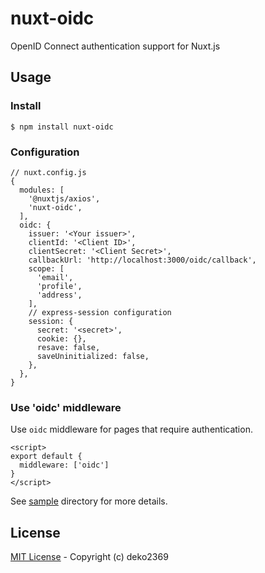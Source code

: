 nuxt-oidc
=========

OpenID Connect authentication support for Nuxt.js

## Usage

### Install

```
$ npm install nuxt-oidc
```

### Configuration

```json5
// nuxt.config.js
{
  modules: [
    '@nuxtjs/axios',
    'nuxt-oidc',
  ],
  oidc: {
    issuer: '<Your issuer>',
    clientId: '<Client ID>',
    clientSecret: '<Client Secret>',
    callbackUrl: 'http://localhost:3000/oidc/callback',
    scope: [
      'email',
      'profile',
      'address',
    ],
    // express-session configuration
    session: {
      secret: '<secret>',
      cookie: {},
      resave: false,
      saveUninitialized: false,
    },
  },
}
```

### Use 'oidc' middleware

Use `oidc` middleware for pages that require authentication.

```vue
<script>
export default {
  middleware: ['oidc']
}
</script>
```

See [sample](./sample) directory for more details.


## License

[MIT License](./LICENSE) - Copyright (c) deko2369